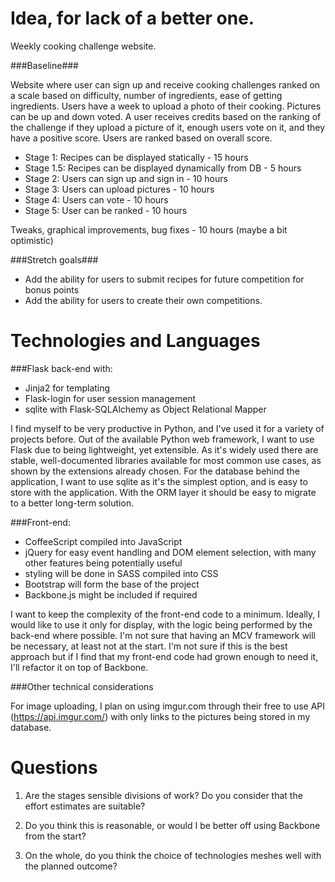 Idea, for lack of a better one.
=========

Weekly cooking challenge website.

###Baseline###

Website where user can sign up and receive cooking challenges ranked on a scale based on difficulty, number of ingredients, ease of getting ingredients. Users have a week to upload a photo of their cooking. Pictures can be up and down voted. A user receives credits based on the ranking of the challenge if they upload a picture of it, enough users vote on it, and they have a positive score. Users are ranked based on overall score.

- Stage 1: Recipes can be displayed statically - 15 hours
- Stage 1.5: Recipes can be displayed dynamically from DB - 5 hours
- Stage 2: Users can sign up and sign in - 10 hours
- Stage 3: Users can upload pictures - 10 hours
- Stage 4: Users can vote - 10 hours
- Stage 5: User can be ranked - 10 hours

Tweaks, graphical improvements, bug fixes - 10 hours (maybe a bit optimistic)

###Stretch goals###

- Add the ability for users to submit recipes for future competition for bonus points
- Add the ability for users to create their own competitions.


Technologies and Languages
====================

###Flask back-end with:

  * Jinja2 for templating
  * Flask-login for user session management
  * sqlite with Flask-SQLAlchemy as Object Relational Mapper
  
I find myself to be very productive in Python, and I've used it for a variety of projects before. Out of the available Python web framework, I want to use Flask due to being lightweight, yet extensible. As it's widely used there are stable, well-documented libraries available for most common use cases, as shown by the extensions already chosen. For the database behind the application, I want to use sqlite as it's the simplest option, and is easy to store with the application. With the ORM layer it should be easy to migrate to a better long-term solution. 
 

###Front-end:

 * CoffeeScript compiled into JavaScript
 * jQuery for easy event handling and DOM element selection, with many other features being potentially useful
 * styling will be done in SASS compiled into CSS
 * Bootstrap will form the base of the project
 * Backbone.js might be included if required
 
I want to keep the complexity of the front-end code to a minimum. Ideally, I would like to use it only for display, with the logic being performed by the back-end where possible. I'm not sure that having an MCV framework will be necessary, at least not at the start. I'm not sure if this is the best approach but if I find that my front-end code had grown enough to need it, I'll refactor it on top of Backbone.


###Other technical considerations

For image uploading, I plan on using imgur.com through their free to use API (https://api.imgur.com/) with only links to the pictures being stored in my database.

Questions
======

1. Are the stages sensible divisions of work? Do you consider that the effort estimates are suitable?

1. Do you think this is reasonable, or would I be better off using Backbone from the start?

1. On the whole, do you think the choice of technologies meshes well with the planned outcome?
